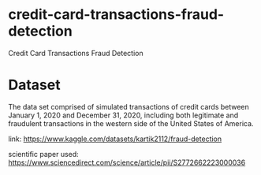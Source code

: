 # credit-card-transactions-fraud-detection
Credit Card Transactions Fraud Detection

# Dataset

The data set comprised of simulated transactions of credit cards between January 1, 2020 and December 31, 2020, including both legitimate and fraudulent transactions in the western side of the United States of America.

link: https://www.kaggle.com/datasets/kartik2112/fraud-detection

scientific paper used: https://www.sciencedirect.com/science/article/pii/S2772662223000036
